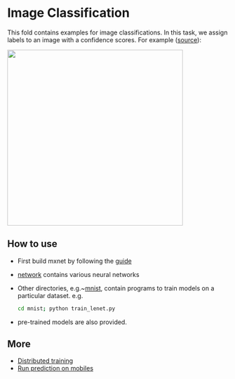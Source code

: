 # Image Classification

This fold contains examples for image classifications. In this task, we assign
labels to an image with a confidence scores. For example ([source](http://papers.nips.cc/paper/4824-imagenet-classification-with-deep-convolutional-neural-networks.pdf)):

<img src=https://raw.githubusercontent.com/dmlc/web-data/master/mxnet/image/image-classification.png
width=400/>

## How to use

- First build mxnet by following the [guide](http://mxnet.readthedocs.org/en/latest/build.html)
- [network](network/) contains various neural networks
- Other directories, e.g.~[mnist](mnist/), contain programs to train models on a
  particular dataset. e.g.

  ```bash
  cd mnist; python train_lenet.py
  ```

- pre-trained models are also provided.

## More

- [Distributed training](../distributed-training/)
- [Run prediction on mobiles](http://dmlc.ml/mxnet/2015/11/10/deep-learning-in-a-single-file-for-smart-device.html)
